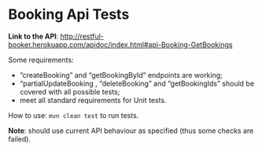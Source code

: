 # Booking Api Tests

**Link to the API**: 
http://restful-booker.herokuapp.com/apidoc/index.html#api-Booking-GetBookings 


Some requirements:
* ”createBooking” and “getBookingById” endpoints are working;
* “partialUpdateBooking , “deleteBooking” and “getBookingIds” should be covered with all possible tests;
* meet all standard requirements for Unit tests.


How to use:
```mvn clean test``` to run tests.


**Note**: should use current API behaviour as specified (thus some checks are failed).
